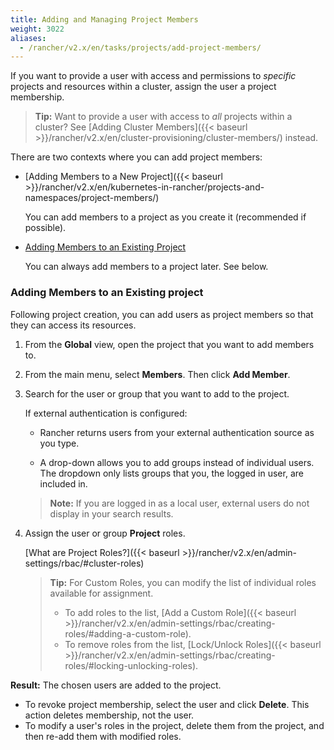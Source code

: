 ```yaml
---
title: Adding and Managing Project Members
weight: 3022
aliases:
  - /rancher/v2.x/en/tasks/projects/add-project-members/
---
```


If you want to provide a user with access and permissions to _specific_ projects and resources within a cluster, assign the user a project membership.

>**Tip:** Want to provide a user with access to _all_ projects within a cluster? See [Adding Cluster Members]({{< baseurl >}}/rancher/v2.x/en/cluster-provisioning/cluster-members/) instead.

There are two contexts where you can add project members:

- [Adding Members to a New Project]({{< baseurl >}}/rancher/v2.x/en/kubernetes-in-rancher/projects-and-namespaces/project-members/)

    You can add members to a project as you create it (recommended if possible).

- [Adding Members to an Existing Project](#adding-members-to-an-existing-project)

	You can always add members to a project later. See below.

### Adding Members to an Existing project

Following project creation, you can add users as project members so that they can access its resources.

1. From the **Global** view, open the project that you want to add members to.

2. From the main menu, select **Members**. Then click **Add Member**.

3. Search for the user or group that you want to add to the project.

 	If external authentication is configured:

	-  Rancher returns users from your external authentication source as you type.  

	- A drop-down allows you to add groups instead of individual users. The dropdown only lists groups that you, the logged in user, are included in.

	>**Note:** If you are logged in as a local user, external users do not display in your search results.

1. Assign the user or group **Project** roles.  

	[What are Project Roles?]({{< baseurl >}}/rancher/v2.x/en/admin-settings/rbac/#cluster-roles)

	>**Tip:** For Custom Roles, you can modify the list of individual roles available for assignment.
	>
	> - To add roles to the list, [Add a Custom Role]({{< baseurl >}}/rancher/v2.x/en/admin-settings/rbac/creating-roles/#adding-a-custom-role).
	> - To remove roles from the list, [Lock/Unlock Roles]({{< baseurl >}}/rancher/v2.x/en/admin-settings/rbac/creating-roles/#locking-unlocking-roles).

**Result:** The chosen users are added to the project.

- To revoke project membership, select the user and click **Delete**. This action deletes membership, not the user.
- To modify a user's roles in the project, delete them from the project, and then re-add them with modified roles.
